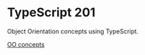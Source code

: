 # TypeScript 201

Object Orientation concepts using TypeScript.

[OO concepts](https://docs.google.com/document/d/18lKv1AYjh8Vh6F87sV-E7WbkdMw3d9SBsHl7LXntDbQ/edit#)